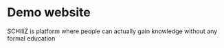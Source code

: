 # Demo website

SCHillZ is platform where people can actually gain knowledge without any formal education
